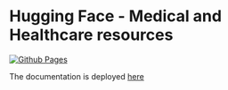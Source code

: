 # Hugging Face - Medical and Healthcare resources

[![Github Pages](https://github.com/XavierAtCERN/hf_docs_medical_healthcare/actions/workflows/deployment.yml/badge.svg)](https://github.com/XavierAtCERN/hf_docs_medical_healthcare/actions/workflows/deployment.yml)

The documentation is deployed [here](https://xavieratcern.github.io/hf_docs_medical_healthcare/)
